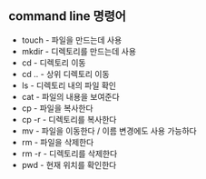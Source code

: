 ## command line 명령어

* touch - 파일을 만드는데 사용
* mkdir - 디렉토리를 만드는데 사용
* cd - 디렉토리 이동
* cd .. - 상위 디렉토리 이동
* ls - 디렉토리 내의 파일 확인
* cat - 파일의 내용을 보여준다
* cp - 파일을 복사한다
* cp -r - 디렉토리를 복사한다
* mv - 파일을 이동한다 / 이름 변경에도 사용 가능하다
* rm - 파일을 삭제한다
* rm -r - 디렉토리를 삭제한다
* pwd - 현재 위치를 확인한다
